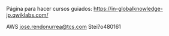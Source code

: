 Página para hacer cursos guiados: https://in-globalknowledge-jp.qwiklabs.com/

AWS
jose.rendonurrea@tcs.com
Stei?o480161
